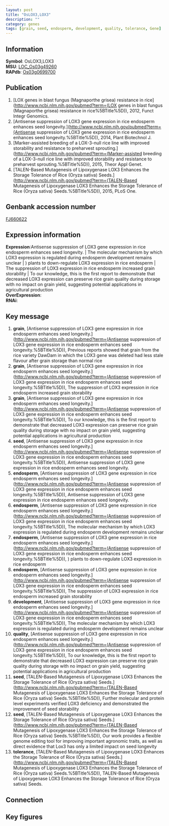 ```yaml
---
layout: post
title: "OsLOX3,LOX3"
description: ""
category: genes
tags: [grain, seed, endosperm, development, quality, tolerance, Gene]
---
```


## Information
__Symbol__: OsLOX3,LOX3  
__MSU__: [LOC_Os03g49260](http://rice.plantbiology.msu.edu/cgi-bin/ORF_infopage.cgi?orf=LOC_Os03g49260)  
__RAPdb__: [Os03g0699700](http://rapdb.dna.affrc.go.jp/viewer/gbrowse_details/irgsp1?name=Os03g0699700)  

## Publication
1. [LOX genes in blast fungus (Magnaporthe grisea) resistance in rice](http://www.ncbi.nlm.nih.gov/pubmed?term=(LOX genes in blast fungus (Magnaporthe grisea) resistance in rice%5BTitle%5D)), 2012, Funct Integr Genomics.
2. [Antisense suppression of LOX3 gene expression in rice endosperm enhances seed longevity.](http://www.ncbi.nlm.nih.gov/pubmed?term=(Antisense suppression of LOX3 gene expression in rice endosperm enhances seed longevity.%5BTitle%5D)), 2014, Plant Biotechnol J.
3. [Marker-assisted breeding of a LOX-3-null rice line with improved storability and resistance to preharvest sprouting.](http://www.ncbi.nlm.nih.gov/pubmed?term=(Marker-assisted breeding of a LOX-3-null rice line with improved storability and resistance to preharvest sprouting.%5BTitle%5D)), 2015, Theor Appl Genet.
4. [TALEN-Based Mutagenesis of Lipoxygenase LOX3 Enhances the Storage Tolerance of Rice (Oryza sativa) Seeds.](http://www.ncbi.nlm.nih.gov/pubmed?term=(TALEN-Based Mutagenesis of Lipoxygenase LOX3 Enhances the Storage Tolerance of Rice (Oryza sativa) Seeds.%5BTitle%5D)), 2015, PLoS One.

## Genbank accession number
[FJ660622](http://www.ncbi.nlm.nih.gov/nuccore/FJ660622)

## Expression information
__Expression__:Antisense suppression of LOX3 gene expression in rice endosperm enhances seed longevity. |  The molecular mechanism by which LOX3 expression is regulated during endosperm development remains unclear | ) plants to down-regulate LOX3 expression in rice endosperm |  The suppression of LOX3 expression in rice endosperm increased grain storability |  To our knowledge, this is the first report to demonstrate that decreased LOX3 expression can preserve rice grain quality during storage with no impact on grain yield, suggesting potential applications in agricultural production  
__OverExpression__:  
__RNAi__:  

## Key message
1. __grain__, [Antisense suppression of LOX3 gene expression in rice endosperm enhances seed longevity.](http://www.ncbi.nlm.nih.gov/pubmed?term=(Antisense suppression of LOX3 gene expression in rice endosperm enhances seed longevity.%5BTitle%5D)),  Previous reports showed that grain from the rice variety DawDam in which the LOX3 gene was deleted had less stale flavour after grain storage than normal rice
2. __grain__, [Antisense suppression of LOX3 gene expression in rice endosperm enhances seed longevity.](http://www.ncbi.nlm.nih.gov/pubmed?term=(Antisense suppression of LOX3 gene expression in rice endosperm enhances seed longevity.%5BTitle%5D)),  The suppression of LOX3 expression in rice endosperm increased grain storability
3. __grain__, [Antisense suppression of LOX3 gene expression in rice endosperm enhances seed longevity.](http://www.ncbi.nlm.nih.gov/pubmed?term=(Antisense suppression of LOX3 gene expression in rice endosperm enhances seed longevity.%5BTitle%5D)),  To our knowledge, this is the first report to demonstrate that decreased LOX3 expression can preserve rice grain quality during storage with no impact on grain yield, suggesting potential applications in agricultural production
4. __seed__, [Antisense suppression of LOX3 gene expression in rice endosperm enhances seed longevity.](http://www.ncbi.nlm.nih.gov/pubmed?term=(Antisense suppression of LOX3 gene expression in rice endosperm enhances seed longevity.%5BTitle%5D)), Antisense suppression of LOX3 gene expression in rice endosperm enhances seed longevity.
5. __endosperm__, [Antisense suppression of LOX3 gene expression in rice endosperm enhances seed longevity.](http://www.ncbi.nlm.nih.gov/pubmed?term=(Antisense suppression of LOX3 gene expression in rice endosperm enhances seed longevity.%5BTitle%5D)), Antisense suppression of LOX3 gene expression in rice endosperm enhances seed longevity.
6. __endosperm__, [Antisense suppression of LOX3 gene expression in rice endosperm enhances seed longevity.](http://www.ncbi.nlm.nih.gov/pubmed?term=(Antisense suppression of LOX3 gene expression in rice endosperm enhances seed longevity.%5BTitle%5D)),  The molecular mechanism by which LOX3 expression is regulated during endosperm development remains unclear
7. __endosperm__, [Antisense suppression of LOX3 gene expression in rice endosperm enhances seed longevity.](http://www.ncbi.nlm.nih.gov/pubmed?term=(Antisense suppression of LOX3 gene expression in rice endosperm enhances seed longevity.%5BTitle%5D)), ) plants to down-regulate LOX3 expression in rice endosperm
8. __endosperm__, [Antisense suppression of LOX3 gene expression in rice endosperm enhances seed longevity.](http://www.ncbi.nlm.nih.gov/pubmed?term=(Antisense suppression of LOX3 gene expression in rice endosperm enhances seed longevity.%5BTitle%5D)),  The suppression of LOX3 expression in rice endosperm increased grain storability
9. __development__, [Antisense suppression of LOX3 gene expression in rice endosperm enhances seed longevity.](http://www.ncbi.nlm.nih.gov/pubmed?term=(Antisense suppression of LOX3 gene expression in rice endosperm enhances seed longevity.%5BTitle%5D)),  The molecular mechanism by which LOX3 expression is regulated during endosperm development remains unclear
10. __quality__, [Antisense suppression of LOX3 gene expression in rice endosperm enhances seed longevity.](http://www.ncbi.nlm.nih.gov/pubmed?term=(Antisense suppression of LOX3 gene expression in rice endosperm enhances seed longevity.%5BTitle%5D)),  To our knowledge, this is the first report to demonstrate that decreased LOX3 expression can preserve rice grain quality during storage with no impact on grain yield, suggesting potential applications in agricultural production
11. __seed__, [TALEN-Based Mutagenesis of Lipoxygenase LOX3 Enhances the Storage Tolerance of Rice (Oryza sativa) Seeds.](http://www.ncbi.nlm.nih.gov/pubmed?term=(TALEN-Based Mutagenesis of Lipoxygenase LOX3 Enhances the Storage Tolerance of Rice (Oryza sativa) Seeds.%5BTitle%5D)),  Further molecular and protein level experiments verified LOX3 deficiency and demonstrated the improvement of seed storability
12. __seed__, [TALEN-Based Mutagenesis of Lipoxygenase LOX3 Enhances the Storage Tolerance of Rice (Oryza sativa) Seeds.](http://www.ncbi.nlm.nih.gov/pubmed?term=(TALEN-Based Mutagenesis of Lipoxygenase LOX3 Enhances the Storage Tolerance of Rice (Oryza sativa) Seeds.%5BTitle%5D)),  Our work provides a flexible genome editing tool for improving important agronomic traits, as well as direct evidence that Lox3 has only a limited impact on seed longevity
13. __tolerance__, [TALEN-Based Mutagenesis of Lipoxygenase LOX3 Enhances the Storage Tolerance of Rice (Oryza sativa) Seeds.](http://www.ncbi.nlm.nih.gov/pubmed?term=(TALEN-Based Mutagenesis of Lipoxygenase LOX3 Enhances the Storage Tolerance of Rice (Oryza sativa) Seeds.%5BTitle%5D)), TALEN-Based Mutagenesis of Lipoxygenase LOX3 Enhances the Storage Tolerance of Rice (Oryza sativa) Seeds.

## Connection

## Key figures


